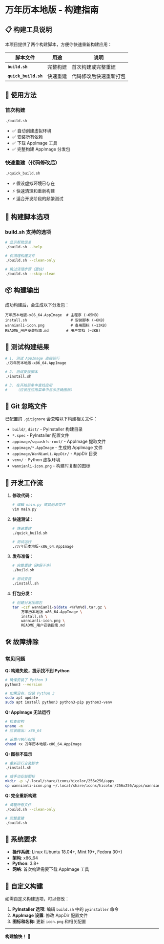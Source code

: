 # 万年历本地版 - 构建指南

## 📋 构建工具说明

本项目提供了两个构建脚本，方便你快速重新构建应用：

| 脚本文件 | 用途 | 说明 |
|---------|------|------|
| **`build.sh`** | 完整构建 | 首次构建或完整重建 |
| **`quick_build.sh`** | 快速重建 | 代码修改后快速重新打包 |

## 🚀 使用方法

### 首次构建

```bash
./build.sh
```

- ✅ 自动创建虚拟环境
- ✅ 安装所有依赖
- ✅ 下载 AppImage 工具
- ✅ 完整构建 AppImage 分发包

### 快速重建（代码修改后）

```bash
./quick_build.sh
```

- ⚡ 假设虚拟环境已存在
- ⚡ 快速清理和重新构建
- ⚡ 适合开发阶段的频繁测试

## 🔧 构建脚本选项

### build.sh 支持的选项

```bash
# 显示帮助信息
./build.sh --help

# 仅清理构建文件
./build.sh --clean-only

# 跳过清理步骤（更快）
./build.sh --skip-clean
```

## 📦 构建输出

成功构建后，会生成以下分发包：

```
万年历本地版-x86_64.AppImage  # 主程序 (~65MB)
install.sh                    # 安装脚本 (~6KB)
wannianli-icon.png            # 备用图标 (~13KB)
README_用户安装指南.md        # 用户文档 (~3KB)
```

## 🧪 测试构建结果

```bash
# 1. 测试 AppImage 直接运行
./万年历本地版-x86_64.AppImage

# 2. 测试安装脚本
./install.sh

# 3. 在开始菜单中查找应用
#    （应该在应用菜单中显示正确图标）
```

## 📁 Git 忽略文件

已配置的 `.gitignore` 会忽略以下构建相关文件：

- `build/`, `dist/` - PyInstaller 构建目录
- `*.spec` - PyInstaller 配置文件
- `appimage/squashfs-root/` - AppImage 提取文件
- `appimage/*.AppImage` - 生成的 AppImage 文件
- `appimage/WanNianLi.AppDir/` - AppDir 目录
- `venv/` - Python 虚拟环境
- `wannianli-icon.png` - 构建时复制的图标

## 🔄 开发工作流

1. **修改代码**：
   ```bash
   # 编辑 main.py 或其他源文件
   vim main.py
   ```

2. **快速测试**：
   ```bash
   # 快速重建
   ./quick_build.sh

   # 测试运行
   ./万年历本地版-x86_64.AppImage
   ```

3. **发布准备**：
   ```bash
   # 完整重建（确保干净）
   ./build.sh

   # 测试安装
   ./install.sh
   ```

4. **打包分发**：
   ```bash
   # 创建分发压缩包
   tar -czf wannianli-$(date +%Y%m%d).tar.gz \
       万年历本地版-x86_64.AppImage \
       install.sh \
       wannianli-icon.png \
       README_用户安装指南.md
   ```

## 🛠️ 故障排除

### 常见问题

**Q: 构建失败，提示找不到 Python**
```bash
# 确保安装了 Python 3
python3 --version

# 如果没有，安装 Python 3
sudo apt update
sudo apt install python3 python3-pip python3-venv
```

**Q: AppImage 无法运行**
```bash
# 检查架构
uname -m
# 应该输出: x86_64

# 设置可执行权限
chmod +x 万年历本地版-x86_64.AppImage
```

**Q: 图标不显示**
```bash
# 重新运行安装脚本
./install.sh

# 或手动安装图标
mkdir -p ~/.local/share/icons/hicolor/256x256/apps
cp wannianli-icon.png ~/.local/share/icons/hicolor/256x256/apps/wannianli.png
```

**Q: 完全重新构建**
```bash
# 清理所有文件
./build.sh --clean-only

# 完整重建
./build.sh
```

## 📝 系统要求

- **操作系统**: Linux (Ubuntu 18.04+, Mint 19+, Fedora 30+)
- **架构**: x86_64
- **Python**: 3.8+
- **网络**: 首次构建需要下载 AppImage 工具

## 🎯 自定义构建

如需自定义构建选项，可以修改：

1. **PyInstaller 选项**: 编辑 `build.sh` 中的 `pyinstaller` 命令
2. **AppImage 设置**: 修改 AppDir 配置文件
3. **图标和名称**: 更新 `icon.png` 和相关配置

---

**构建愉快！** 🎉
